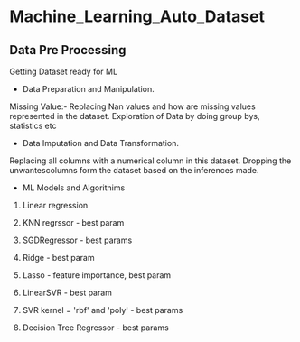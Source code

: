# Machine_Learning_Auto_Dataset

## Data Pre Processing 

Getting Dataset ready for ML 

- Data Preparation and Manipulation.

Missing Value:- Replacing Nan values and how are missing values represented in the dataset.
Exploration of Data by doing group bys, statistics etc

- Data Imputation and Data Transformation.

Replacing all columns with a numerical column in this dataset.
Dropping the unwantescolumns form the dataset based on the inferences made.

- ML Models and Algorithims

1. Linear regression

2. KNN regrssor - best param

3. SGDRegressor - best params

4. Ridge - best param

5. Lasso - feature importance, best param

6. LinearSVR - best param

7. SVR kernel = 'rbf' and 'poly' - best params

8. Decision Tree Regressor - best params
